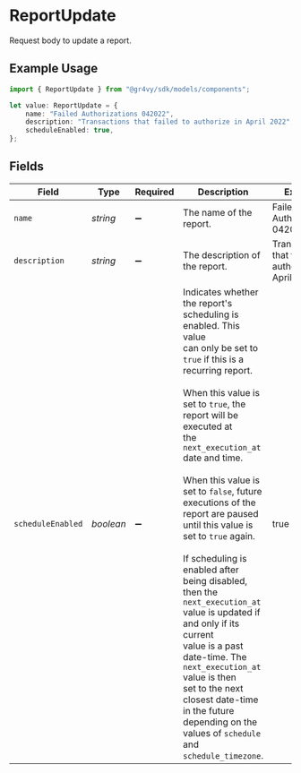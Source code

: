 # ReportUpdate

Request body to update a report.

## Example Usage

```typescript
import { ReportUpdate } from "@gr4vy/sdk/models/components";

let value: ReportUpdate = {
    name: "Failed Authorizations 042022",
    description: "Transactions that failed to authorize in April 2022",
    scheduleEnabled: true,
};
```

## Fields

| Field                                                                                                                                                                                                                                                                                                                                                                                                                                                                                                                                                                                                                                                               | Type                                                                                                                                                                                                                                                                                                                                                                                                                                                                                                                                                                                                                                                                | Required                                                                                                                                                                                                                                                                                                                                                                                                                                                                                                                                                                                                                                                            | Description                                                                                                                                                                                                                                                                                                                                                                                                                                                                                                                                                                                                                                                         | Example                                                                                                                                                                                                                                                                                                                                                                                                                                                                                                                                                                                                                                                             |
| ------------------------------------------------------------------------------------------------------------------------------------------------------------------------------------------------------------------------------------------------------------------------------------------------------------------------------------------------------------------------------------------------------------------------------------------------------------------------------------------------------------------------------------------------------------------------------------------------------------------------------------------------------------------- | ------------------------------------------------------------------------------------------------------------------------------------------------------------------------------------------------------------------------------------------------------------------------------------------------------------------------------------------------------------------------------------------------------------------------------------------------------------------------------------------------------------------------------------------------------------------------------------------------------------------------------------------------------------------- | ------------------------------------------------------------------------------------------------------------------------------------------------------------------------------------------------------------------------------------------------------------------------------------------------------------------------------------------------------------------------------------------------------------------------------------------------------------------------------------------------------------------------------------------------------------------------------------------------------------------------------------------------------------------- | ------------------------------------------------------------------------------------------------------------------------------------------------------------------------------------------------------------------------------------------------------------------------------------------------------------------------------------------------------------------------------------------------------------------------------------------------------------------------------------------------------------------------------------------------------------------------------------------------------------------------------------------------------------------- | ------------------------------------------------------------------------------------------------------------------------------------------------------------------------------------------------------------------------------------------------------------------------------------------------------------------------------------------------------------------------------------------------------------------------------------------------------------------------------------------------------------------------------------------------------------------------------------------------------------------------------------------------------------------- |
| `name`                                                                                                                                                                                                                                                                                                                                                                                                                                                                                                                                                                                                                                                              | *string*                                                                                                                                                                                                                                                                                                                                                                                                                                                                                                                                                                                                                                                            | :heavy_minus_sign:                                                                                                                                                                                                                                                                                                                                                                                                                                                                                                                                                                                                                                                  | The name of the report.                                                                                                                                                                                                                                                                                                                                                                                                                                                                                                                                                                                                                                             | Failed Authorizations 042022                                                                                                                                                                                                                                                                                                                                                                                                                                                                                                                                                                                                                                        |
| `description`                                                                                                                                                                                                                                                                                                                                                                                                                                                                                                                                                                                                                                                       | *string*                                                                                                                                                                                                                                                                                                                                                                                                                                                                                                                                                                                                                                                            | :heavy_minus_sign:                                                                                                                                                                                                                                                                                                                                                                                                                                                                                                                                                                                                                                                  | The description of the report.                                                                                                                                                                                                                                                                                                                                                                                                                                                                                                                                                                                                                                      | Transactions that failed to authorize in April 2022                                                                                                                                                                                                                                                                                                                                                                                                                                                                                                                                                                                                                 |
| `scheduleEnabled`                                                                                                                                                                                                                                                                                                                                                                                                                                                                                                                                                                                                                                                   | *boolean*                                                                                                                                                                                                                                                                                                                                                                                                                                                                                                                                                                                                                                                           | :heavy_minus_sign:                                                                                                                                                                                                                                                                                                                                                                                                                                                                                                                                                                                                                                                  | Indicates whether the report's scheduling is enabled. This value<br/>can only be set to `true` if this is a recurring report.<br/><br/>When this value is set to `true`, the report will be executed at<br/>the `next_execution_at` date and time.<br/><br/>When this value is set to `false`, future executions of the<br/>report are paused until this value is set to `true` again.<br/><br/>If scheduling is enabled after being disabled, then the<br/>`next_execution_at` value is updated if and only if its current<br/>value is a past date-time. The `next_execution_at` value is then<br/>set to the next closest date-time in the future depending on the<br/>values of `schedule` and `schedule_timezone`. | true                                                                                                                                                                                                                                                                                                                                                                                                                                                                                                                                                                                                                                                                |